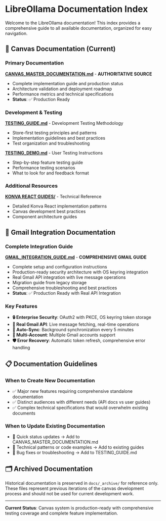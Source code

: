 # LibreOllama Documentation Index

Welcome to the LibreOllama documentation! This index provides a comprehensive guide to all available documentation, organized for easy navigation.

## 🎯 Canvas Documentation (Current)

### **Primary Documentation**

**[CANVAS_MASTER_DOCUMENTATION.md](CANVAS_MASTER_DOCUMENTATION.md)** - **AUTHORITATIVE SOURCE**
- Complete implementation guide and production status
- Architecture validation and deployment roadmap  
- Performance metrics and technical specifications
- **Status**: ✅ Production Ready

### **Development & Testing**

**[TESTING_GUIDE.md](TESTING%20GUIDE.md)** - Development Testing Methodology
- Store-first testing principles and patterns
- Implementation guidelines and best practices
- Test organization and troubleshooting

**[TESTING_DEMO.md](TESTING_DEMO.md)** - User Testing Instructions
- Step-by-step feature testing guide
- Performance testing scenarios
- What to look for and feedback format

### **Additional Resources**

**[KONVA REACT GUIDES/](KONVA%20REACT%20GUIDES/)** - Technical Reference
- Detailed Konva React implementation patterns
- Canvas development best practices
- Component architecture guides

## 📧 Gmail Integration Documentation

### **Complete Integration Guide**

**[GMAIL_INTEGRATION_GUIDE.md](GMAIL_INTEGRATION_GUIDE.md)** - **COMPREHENSIVE GMAIL GUIDE**
- Complete setup and configuration instructions
- Production-ready security architecture with OS keyring integration
- Real Gmail API integration with live message operations
- Migration guide from legacy storage
- Comprehensive troubleshooting and best practices
- **Status**: ✅ Production Ready with Real API Integration

### **Key Features**
- **🔒 Enterprise Security**: OAuth2 with PKCE, OS keyring token storage
- **📨 Real Gmail API**: Live message fetching, real-time operations
- **🔄 Auto-Sync**: Background synchronization every 5 minutes
- **📱 Multi-Account**: Multiple Gmail accounts support
- **🛡️ Error Recovery**: Automatic token refresh, comprehensive error handling

## 📋 Documentation Guidelines

### When to Create New Documentation
- ✅ Major new features requiring comprehensive standalone documentation
- ✅ Distinct audiences with different needs (API docs vs user guides)
- ✅ Complex technical specifications that would overwhelm existing documents

### When to Update Existing Documentation
- 📝 Quick status updates → Add to CANVAS_MASTER_DOCUMENTATION.md
- 📝 Technical patterns or code examples → Add to existing guides
- 📝 Bug fixes or troubleshooting → Add to TESTING_GUIDE.md

## 🗂️ Archived Documentation

Historical documentation is preserved in `docs/_archive/` for reference only. These files represent previous iterations of the canvas development process and should not be used for current development work.

---

**Current Status**: Canvas system is production-ready with comprehensive testing coverage and complete feature implementation.